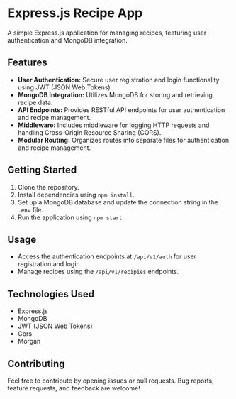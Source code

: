 # Express.js Recipe App

A simple Express.js application for managing recipes, featuring user authentication and MongoDB integration.

## Features

- **User Authentication:** Secure user registration and login functionality using JWT (JSON Web Tokens).
- **MongoDB Integration:** Utilizes MongoDB for storing and retrieving recipe data.
- **API Endpoints:** Provides RESTful API endpoints for user authentication and recipe management.
- **Middleware:** Includes middleware for logging HTTP requests and handling Cross-Origin Resource Sharing (CORS).
- **Modular Routing:** Organizes routes into separate files for authentication and recipe management.

## Getting Started

1. Clone the repository.
2. Install dependencies using `npm install`.
3. Set up a MongoDB database and update the connection string in the `.env` file.
4. Run the application using `npm start`.

## Usage

- Access the authentication endpoints at `/api/v1/auth` for user registration and login.
- Manage recipes using the `/api/v1/recipies` endpoints.

## Technologies Used

- Express.js
- MongoDB
- JWT (JSON Web Tokens)
- Cors
- Morgan

## Contributing

Feel free to contribute by opening issues or pull requests. Bug reports, feature requests, and feedback are welcome!

